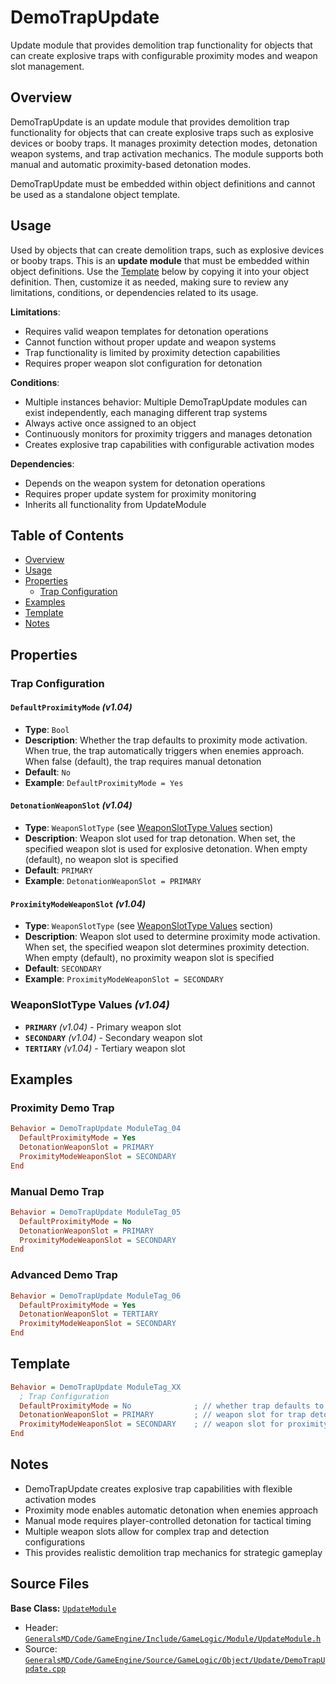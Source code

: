 # DemoTrapUpdate

Update module that provides demolition trap functionality for objects that can create explosive traps with configurable proximity modes and weapon slot management.

## Overview

DemoTrapUpdate is an update module that provides demolition trap functionality for objects that can create explosive traps such as explosive devices or booby traps. It manages proximity detection modes, detonation weapon systems, and trap activation mechanics. The module supports both manual and automatic proximity-based detonation modes.

DemoTrapUpdate must be embedded within object definitions and cannot be used as a standalone object template.

## Usage

Used by objects that can create demolition traps, such as explosive devices or booby traps. This is an **update module** that must be embedded within object definitions. Use the [Template](#template) below by copying it into your object definition. Then, customize it as needed, making sure to review any limitations, conditions, or dependencies related to its usage.

**Limitations**:
- Requires valid weapon templates for detonation operations
- Cannot function without proper update and weapon systems
- Trap functionality is limited by proximity detection capabilities
- Requires proper weapon slot configuration for detonation

**Conditions**:
- Multiple instances behavior: Multiple DemoTrapUpdate modules can exist independently, each managing different trap systems
- Always active once assigned to an object
- Continuously monitors for proximity triggers and manages detonation
- Creates explosive trap capabilities with configurable activation modes

**Dependencies**:
- Depends on the weapon system for detonation operations
- Requires proper update system for proximity monitoring
- Inherits all functionality from UpdateModule

## Table of Contents

- [Overview](#overview)
- [Usage](#usage)
- [Properties](#properties)
  - [Trap Configuration](#trap-configuration)
- [Examples](#examples)
- [Template](#template)
- [Notes](#notes)

## Properties

### Trap Configuration

#### `DefaultProximityMode` *(v1.04)*
- **Type**: `Bool`
- **Description**: Whether the trap defaults to proximity mode activation. When true, the trap automatically triggers when enemies approach. When false (default), the trap requires manual detonation
- **Default**: `No`
- **Example**: `DefaultProximityMode = Yes`

#### `DetonationWeaponSlot` *(v1.04)*
- **Type**: `WeaponSlotType` (see [WeaponSlotType Values](#weaponslottype-values) section)
- **Description**: Weapon slot used for trap detonation. When set, the specified weapon slot is used for explosive detonation. When empty (default), no weapon slot is specified
- **Default**: `PRIMARY`
- **Example**: `DetonationWeaponSlot = PRIMARY`

#### `ProximityModeWeaponSlot` *(v1.04)*
- **Type**: `WeaponSlotType` (see [WeaponSlotType Values](#weaponslottype-values) section)
- **Description**: Weapon slot used to determine proximity mode activation. When set, the specified weapon slot determines proximity detection. When empty (default), no proximity weapon slot is specified
- **Default**: `SECONDARY`
- **Example**: `ProximityModeWeaponSlot = SECONDARY`

### WeaponSlotType Values *(v1.04)*

- **`PRIMARY`** *(v1.04)* - Primary weapon slot
- **`SECONDARY`** *(v1.04)* - Secondary weapon slot
- **`TERTIARY`** *(v1.04)* - Tertiary weapon slot

## Examples

### Proximity Demo Trap
```ini
Behavior = DemoTrapUpdate ModuleTag_04
  DefaultProximityMode = Yes
  DetonationWeaponSlot = PRIMARY
  ProximityModeWeaponSlot = SECONDARY
End
```

### Manual Demo Trap
```ini
Behavior = DemoTrapUpdate ModuleTag_05
  DefaultProximityMode = No
  DetonationWeaponSlot = PRIMARY
  ProximityModeWeaponSlot = SECONDARY
End
```

### Advanced Demo Trap
```ini
Behavior = DemoTrapUpdate ModuleTag_06
  DefaultProximityMode = Yes
  DetonationWeaponSlot = TERTIARY
  ProximityModeWeaponSlot = SECONDARY
End
```

## Template

```ini
Behavior = DemoTrapUpdate ModuleTag_XX
  ; Trap Configuration
  DefaultProximityMode = No              ; // whether trap defaults to proximity mode *(v1.04)*
  DetonationWeaponSlot = PRIMARY         ; // weapon slot for trap detonation *(v1.04)*
  ProximityModeWeaponSlot = SECONDARY    ; // weapon slot for proximity detection *(v1.04)*
End
```

## Notes

- DemoTrapUpdate creates explosive trap capabilities with flexible activation modes
- Proximity mode enables automatic detonation when enemies approach
- Manual mode requires player-controlled detonation for tactical timing
- Multiple weapon slots allow for complex trap and detection configurations
- This provides realistic demolition trap mechanics for strategic gameplay

## Source Files

**Base Class:** [`UpdateModule`](../../GeneralsMD/Code/GameEngine/Include/GameLogic/Module/UpdateModule.h)

- Header: [`GeneralsMD/Code/GameEngine/Include/GameLogic/Module/UpdateModule.h`](../../GeneralsMD/Code/GameEngine/Include/GameLogic/Module/UpdateModule.h)
- Source: [`GeneralsMD/Code/GameEngine/Source/GameLogic/Object/Update/DemoTrapUpdate.cpp`](../../GeneralsMD/Code/GameEngine/Source/GameLogic/Object/Update/DemoTrapUpdate.cpp)
